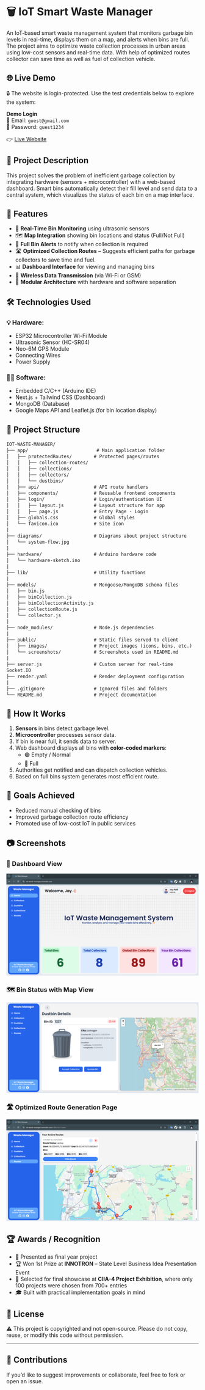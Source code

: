 # 🗑️ IoT Smart Waste Manager

An IoT-based smart waste management system that monitors garbage bin levels in real-time, displays them on a map, and alerts when bins are full. The project aims to optimize waste collection processes in urban areas using low-cost sensors and real-time data. With help of optimized routes collector can save time as well as fuel of collection vehicle.

## 🌐 Live Demo

🔒 The website is login-protected. Use the test credentials below to explore the system:

**Demo Login**  
🔑 Email: `guest@gmail.com`  
🔐 Password: `guest1234`

👉 [Live Website](https://iot-waste-manager.onrender.com)


## 📌 Project Description

This project solves the problem of inefficient garbage collection by integrating hardware (sensors + microcontroller) with a web-based dashboard. Smart bins automatically detect their fill level and send data to a central system, which visualizes the status of each bin on a map interface.

## 🚀 Features

- 📡 **Real-Time Bin Monitoring** using ultrasonic sensors
- 🗺️ **Map Integration** showing bin locations and status (Full/Not Full)
- 🔔 **Full Bin Alerts** to notify when collection is required
- 🛣️ **Optimized Collection Routes** – Suggests efficient paths for garbage collectors to save time and fuel.
- 📊 **Dashboard Interface** for viewing and managing bins
- 🔌 **Wireless Data Transmission** (via Wi-Fi or GSM)
- 🧠 **Modular Architecture** with hardware and software separation

## 🛠️ Technologies Used

### 💡 Hardware:
- ESP32 Microcontroller Wi-Fi Module
- Ultrasonic Sensor (HC-SR04)
- Neo-6M GPS Module
- Connecting Wires
- Power Supply

### 🧑‍💻 Software:
- Embedded C/C++ (Arduino IDE)
- Next.js + Tailwind CSS (Dashboard)
- MongoDB (Database)
- Google Maps API and Leaflet.js (for bin location display)


## 📁 Project Structure

```
IOT-WASTE-MANAGER/
├── app/                         # Main application folder
│   ├── protectedRoutes/        # Protected pages/routes
│   │   ├── collection-routes/
│   │   ├── collections/
│   │   ├── collectors/
│   │   └── dustbins/
│   ├── api/                    # API route handlers
│   ├── components/             # Reusable frontend components
│   ├── login/                  # Login/authentication UI
│   │   ├── layout.js           # Layout structure for app
│   │   ├── page.js             # Entry Page - Login
│   ├── globals.css             # Global styles
│   └── favicon.ico             # Site icon
|
├── diagrams/                   # Diagrams about project structure
│   └── system-flow.jpg
|
├── hardware/                   # Arduino hardware code
│   └── hardware-sketch.ino
|
├── lib/                        # Utility functions
|
├── models/                     # Mongoose/MongoDB schema files
│   ├── bin.js
│   ├── binCollection.js
│   ├── binCollectionActivity.js
│   ├── collectionRoute.js
│   └── collector.js
|
├── node_modules/               # Node.js dependencies
|
├── public/                     # Static files served to client
│   ├── images/                 # Project images (icons, bins, etc.)
│   └── screenshots/            # Screenshots used in README.md
|
├── server.js                   # Custom server for real-time Socket.IO
├── render.yaml                 # Render deployment configuration
|
├── .gitignore                  # Ignored files and folders
└── README.md                   # Project documentation
```


## 🧪 How It Works

1. **Sensors** in bins detect garbage level.
2. **Microcontroller** processes sensor data.
3. If bin is near full, it sends data to server.
4. Web dashboard displays all bins with **color-coded markers**:
   - 🟢 Empty / Normal
   - 🔴 Full
5. Authorities get notified and can dispatch collection vehicles.
6. Based on full bins system generates most efficient route.

## 🎯 Goals Achieved

- Reduced manual checking of bins
- Improved garbage collection route efficiency
- Promoted use of low-cost IoT in public services

## 📷 Screenshots

### 🔧 Dashboard View
![Dashboard Screenshot](./public/screenshots/dashboard.png)

### 🗺️ Bin Status with Map View
![Map Screenshot](./public/screenshots/bin-status-page.png)

### 🛣️ Optimized Route Generation Page
![Optimized Routes Screenshot](./public/screenshots/optimized-route-page.png)



## 🏆 Awards / Recognition

- 🥇 Presented as final year project
- 🏆 Won 1st Prize at **INNOTRON** – State Level Business Idea Presentation Event  
- 🏅 Selected for final showcase at **CIIA-4 Project Exhibition**, where only 100 projects were chosen from 700+ entries
- 🎓 Built with practical implementation goals in mind


## 📜 License

⚠️ This project is copyrighted and not open-source.
Please do not copy, reuse, or modify this code without permission.

---

## 🤝 Contributions

If you’d like to suggest improvements or collaborate, feel free to fork or open an issue.

